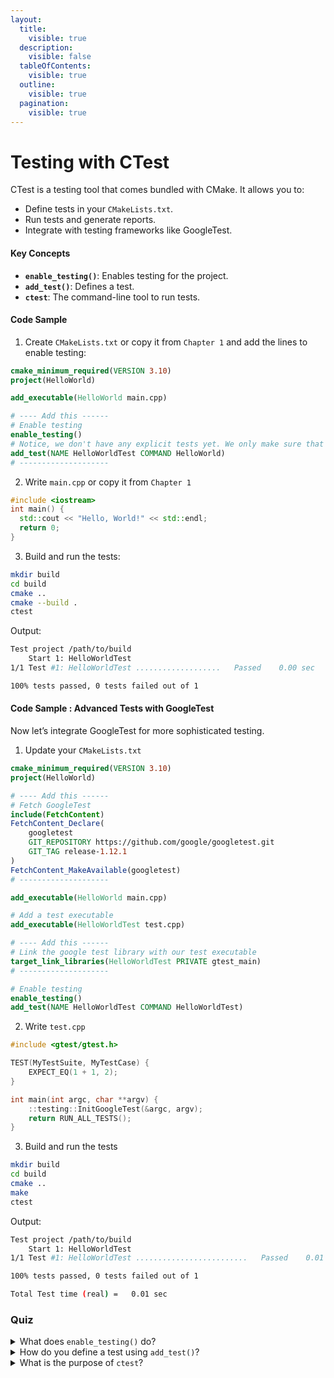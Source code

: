 ```yaml
---
layout:
  title:
    visible: true
  description:
    visible: false
  tableOfContents:
    visible: true
  outline:
    visible: true
  pagination:
    visible: true
---
```


# Testing with CTest

CTest is a testing tool that comes bundled with CMake. It allows you to:

* Define tests in your `CMakeLists.txt`.
* Run tests and generate reports.
* Integrate with testing frameworks like GoogleTest.

#### Key Concepts

* **`enable_testing()`**: Enables testing for the project.
* **`add_test()`**: Defines a test.
* **`ctest`**: The command-line tool to run tests.

#### Code Sample

1. Create `CMakeLists.txt` or copy it from `Chapter 1` and add the lines to enable testing:

```cmake
cmake_minimum_required(VERSION 3.10)
project(HelloWorld)

add_executable(HelloWorld main.cpp)

# ---- Add this ------
# Enable testing
enable_testing()
# Notice, we don't have any explicit tests yet. We only make sure that the program runs without errors.
add_test(NAME HelloWorldTest COMMAND HelloWorld)
# --------------------
```

2. Write `main.cpp` or copy it from `Chapter 1`

```cpp
#include <iostream>
int main() {
  std::cout << "Hello, World!" << std::endl;
  return 0;
}
```

3. Build and run the tests:

```bash
mkdir build
cd build
cmake ..
cmake --build .
ctest
```

Output:

```bash
Test project /path/to/build
    Start 1: HelloWorldTest
1/1 Test #1: HelloWorldTest ...................   Passed    0.00 sec

100% tests passed, 0 tests failed out of 1
```

#### Code Sample : Advanced Tests with GoogleTest

Now let’s integrate GoogleTest for more sophisticated testing.

1. Update your `CMakeLists.txt`

```cmake
cmake_minimum_required(VERSION 3.10)
project(HelloWorld)

# ---- Add this ------
# Fetch GoogleTest
include(FetchContent)
FetchContent_Declare(
    googletest
    GIT_REPOSITORY https://github.com/google/googletest.git
    GIT_TAG release-1.12.1
)
FetchContent_MakeAvailable(googletest)
# --------------------

add_executable(HelloWorld main.cpp)

# Add a test executable
add_executable(HelloWorldTest test.cpp)

# ---- Add this ------
# Link the google test library with our test executable
target_link_libraries(HelloWorldTest PRIVATE gtest_main)
# --------------------

# Enable testing
enable_testing()
add_test(NAME HelloWorldTest COMMAND HelloWorldTest)

```

2. Write `test.cpp`

```cpp
#include <gtest/gtest.h>

TEST(MyTestSuite, MyTestCase) {
    EXPECT_EQ(1 + 1, 2);
}

int main(int argc, char **argv) {
    ::testing::InitGoogleTest(&argc, argv);
    return RUN_ALL_TESTS();
}
```

3. Build and run the tests

```bash
mkdir build
cd build
cmake ..
make
ctest
```

Output:

```bash
Test project /path/to/build
    Start 1: HelloWorldTest
1/1 Test #1: HelloWorldTest .........................   Passed    0.01 sec

100% tests passed, 0 tests failed out of 1

Total Test time (real) =   0.01 sec
```

### Quiz

<details>

<summary>What does <code>enable_testing()</code> do?</summary>

`enable_testing()` enables testing support in your project.

</details>

<details>

<summary>How do you define a test using <code>add_test()</code>?</summary>

You define a test using `add_test(NAME TestName COMMAND TestCommand)`.

</details>

<details>

<summary>What is the purpose of <code>ctest</code>?</summary>

`ctest` runs all the tests defined in your project and generates reports.

</details>
